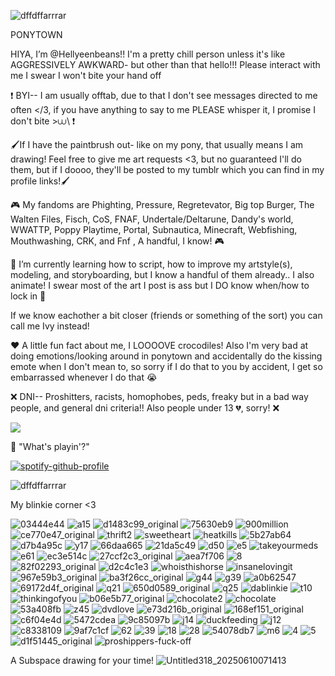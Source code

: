  
![dffdffarrrar](https://github.com/user-attachments/assets/b78c1a17-7a4c-48f5-9d8d-c37e28f01677)

PONYTOWN

HIYA, I’m @Hellyeenbeans!!
I'm a pretty chill person unless it's like AGGRESSIVELY AWKWARD- but other than that hello!!! Please interact with me I swear I won't bite your hand off

❗ BYI-- I am usually offtab, due to that I don't see messages directed to me often </3, if you have anything to say to me PLEASE whisper it, I promise I don't bite >⩊\ ❗

🖌️If I have the paintbrush out- like on my pony, that usually means I am drawing! Feel free to give me art requests <3, but no guaranteed I'll do them, but if I doooo, they'll be posted to my tumblr which you can find in my profile links!🖌️

🎮 My fandoms are Phighting, Pressure, Regretevator, Big top Burger, The Walten Files, Fisch, CoS, FNAF, 
Undertale/Deltarune, Dandy's world, WWATTP, Poppy Playtime, Portal, Subnautica, Minecraft, 
Webfishing, Mouthwashing, CRK, and Fnf , A handful, I know! 🎮

🎨 I’m currently learning how to script, how to improve my artstyle(s), modeling, and storyboarding, but I know a handful of them already.. I also animate! I swear most of the art I post is ass but I DO know when/how to lock in 🎨

If we know eachother a bit closer (friends or something of the sort) you can call me Ivy instead! 

❤️ A little fun fact about me, I LOOOOVE crocodiles! Also I'm very bad at doing emotions/looking around in ponytown and accidentally do the kissing emote when I don't mean to, so sorry if I do that to you by accident, I get so embarrassed whenever I do that 😭 

❌ DNI-- Proshitters, racists, homophobes, peds, freaky but in a bad way people, and general dni criteria!! Also people under 13 💔, sorry! ❌

![](https://komarev.com/ghpvc/?username=Hellyeenbeans&color=ff69b4)


🎵 "What's playin'?"

[![spotify-github-profile](https://spotify-github-profile.kittinanx.com/api/view?uid=31n77p5t7sufmogpv6ab65rklqmq&cover_image=true&theme=novatorem&show_offline=false&background_color=121212&interchange=false&bar_color=ed074c&bar_color_cover=false)](https://github.com/kittinan/spotify-github-profile)

![dffdffarrrar](https://github.com/user-attachments/assets/b78c1a17-7a4c-48f5-9d8d-c37e28f01677)

My blinkie corner <3

![03444e44](https://github.com/user-attachments/assets/0fff99ab-aa17-4864-bada-0ac46af3f3e2) ![a15](https://github.com/user-attachments/assets/df446bf4-99e4-4119-bd79-a6b05a38f1e7) ![d1483c99_original](https://github.com/user-attachments/assets/0ad3b578-e867-4a84-8ae7-b4778bc6c206) ![75630eb9](https://github.com/user-attachments/assets/7778d11a-a04a-4453-9e1f-da1d974d725e)
![900million](https://github.com/user-attachments/assets/8e1a1056-8c2c-428c-848f-25737a981415) ![ce770e47_original](https://github.com/user-attachments/assets/d6bceb1e-f55d-4590-942b-64313cd37da3) ![thrift2](https://github.com/user-attachments/assets/02459b91-301a-462a-a31a-666c3a1fae36) ![sweetheart](https://github.com/user-attachments/assets/6ce1d747-8882-4528-bbd2-509ac56e1555) ![heatkills](https://github.com/user-attachments/assets/97aa1bba-2a0f-4701-b42a-88a18cc91617) ![5b27ab64](https://github.com/user-attachments/assets/75c2012e-fc41-4c41-8eb3-ed1cefd048de) ![d7b4a95c](https://github.com/user-attachments/assets/2b5430cf-0db6-4413-8da7-8249318ec1c7) ![y17](https://github.com/user-attachments/assets/a5946086-261d-4e63-a56e-df59977133bf) ![66daa665](https://github.com/user-attachments/assets/d8675753-6901-474b-b9d2-372bf97dd209) ![21da5c49](https://github.com/user-attachments/assets/2f188ea3-bf1f-4aa1-866c-bfbf649350cb) ![d50](https://github.com/user-attachments/assets/a7e20a2a-e79d-471d-bd36-547e70e3833e) ![e5](https://github.com/user-attachments/assets/577b0c7b-2412-4a92-8212-36a016fe17c5) ![takeyourmeds](https://github.com/user-attachments/assets/97199bfa-4514-43a0-8030-e8c846d21b60) ![e61](https://github.com/user-attachments/assets/09de81da-10b5-4497-926c-7228b6cc7724) ![ec3e514c](https://github.com/user-attachments/assets/fdafb843-f113-4676-a861-c7d527ab7fde) ![27ccf2c3_original](https://github.com/user-attachments/assets/748745c3-9c99-44d0-b168-2a58edc4de43) ![aea7f706](https://github.com/user-attachments/assets/ff417161-3608-4f63-a390-d17f38f12526) ![8](https://github.com/user-attachments/assets/45ec75c7-bbfc-4d68-bd91-22e27aebc52e) ![82f02293_original](https://github.com/user-attachments/assets/82ebedf1-ffe8-41dc-8cef-c6e7f9e39438) ![d2c4c1e3](https://github.com/user-attachments/assets/0aa9169d-7405-4570-a27f-31a6c0467829) ![whoisthishorse](https://github.com/user-attachments/assets/2f380895-5e47-439f-b682-51a2f805738b) ![insanelovingit](https://github.com/user-attachments/assets/a93f2749-cf63-4002-82b7-c7a0f2b00a2b) ![967e59b3_original](https://github.com/user-attachments/assets/eda2e756-d82d-4a37-a6f7-c914dd49698f) ![ba3f26cc_original](https://github.com/user-attachments/assets/e98d2cba-d510-4540-be20-e53fdb4462d2) ![g44](https://github.com/user-attachments/assets/7915c8e9-214a-401a-ac44-ef6b581fce73) ![g39](https://github.com/user-attachments/assets/a2fa5d82-8ed2-431f-a5b4-b55a32d67061) ![a0b62547](https://github.com/user-attachments/assets/9363c9b2-d007-42dd-9ba8-e9c8d10745c9) ![69172d4f_original](https://github.com/user-attachments/assets/252f9615-e234-419a-ad37-149485af0f6a) ![q21](https://github.com/user-attachments/assets/ebd50245-af7f-45fb-9dee-289ace018113) ![650d0589_original](https://github.com/user-attachments/assets/efebe741-99d4-4eee-9ff6-f2efdba45377) ![q25](https://github.com/user-attachments/assets/b69254c6-656b-4191-94b7-4086ba13ca6b) ![dablinkie](https://github.com/user-attachments/assets/b6e99b31-8761-471f-b9a4-d2809efd3bda) ![t10](https://github.com/user-attachments/assets/3b039c7c-f7a7-41da-aad3-1ecfb6f1ab04) ![thinkingofyou](https://github.com/user-attachments/assets/98e1dea8-e957-4a2b-9df8-e94a0c4feb1e) ![b06e5b77_original](https://github.com/user-attachments/assets/1d957156-1eea-4382-8d0c-bd5ac5bec963) ![chocolate2](https://github.com/user-attachments/assets/764a1747-82c0-47bf-962c-087829372e02) ![chocolate](https://github.com/user-attachments/assets/f284fb1a-45cc-4a42-9fc1-6d64083ca365) ![53a408fb](https://github.com/user-attachments/assets/0260868f-c53e-467b-baca-0a30911fab12) ![z45](https://github.com/user-attachments/assets/75377f5f-788c-4228-8369-1825376cf151) ![dvdlove](https://github.com/user-attachments/assets/49e10c00-dc53-4a56-9a4e-f3a3107ee175) ![e73d216b_original](https://github.com/user-attachments/assets/5f27781e-f58c-473d-a1d1-3a91870742dc) ![168ef151_original](https://github.com/user-attachments/assets/f348f419-0183-40e3-aaf8-572401f6748f) ![c6f04e4d](https://github.com/user-attachments/assets/7adf3ee1-09b8-4ecc-bb3c-34812bb9aef3) ![5472cdea](https://github.com/user-attachments/assets/7c6b908a-0ce6-4254-b05a-b26d58d60e22) ![9c85097b](https://github.com/user-attachments/assets/53ff7500-5a82-4923-b0b7-d2ad98f097de) ![j14](https://github.com/user-attachments/assets/d2f60ccb-b52d-49fe-8038-e0125e1d6cae) ![duckfeeding](https://github.com/user-attachments/assets/ea6c398f-6454-4c94-8d83-97a36d2be00b) ![j12](https://github.com/user-attachments/assets/2baa742a-8478-426b-a573-fb4bb5084cdd) ![c8338109](https://github.com/user-attachments/assets/89976145-b539-4592-976f-829922cf28e6) ![9af7c1cf](https://github.com/user-attachments/assets/0c4df87b-256a-4759-b950-2d27fe7bd997) ![62](https://github.com/user-attachments/assets/d94c462f-c436-4afd-b0fe-dd53634571c1) ![39](https://github.com/user-attachments/assets/c3e2b558-75fa-4faa-8652-1073e47e648a) ![18](https://github.com/user-attachments/assets/6259aaba-8f5a-4788-ad88-5d6fc3623372) ![28](https://github.com/user-attachments/assets/3f8e3ecb-8a5f-41f6-b238-402862124b00) ![54078db7](https://github.com/user-attachments/assets/632f0fb5-4ca8-4cb2-b0a5-8e26e1dae8bc) ![m6](https://github.com/user-attachments/assets/b734045f-6c89-4e93-86ec-8f66c1c59ee9) ![4](https://github.com/user-attachments/assets/5b19818c-47c7-4083-9880-323cefea1335) ![5](https://github.com/user-attachments/assets/3b5acd6c-4180-4386-b578-3420227626c4) ![d1f51445_original](https://github.com/user-attachments/assets/47863e5d-8334-4b74-afe1-e75ca330fcb7) ![proshippers-fuck-off](https://github.com/user-attachments/assets/114d6b8f-f303-4704-ae1b-028fc6eee338)

A Subspace drawing for your time!
![Untitled318_20250610071413](https://github.com/user-attachments/assets/0cb5f16d-f653-401a-a4b4-fdbcd7dcb8cb)
